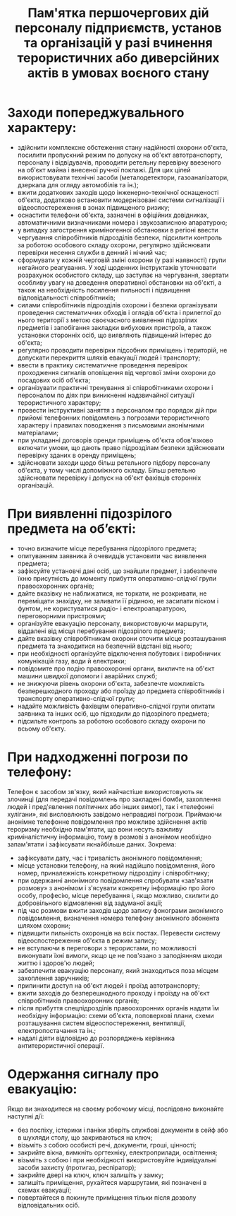 ﻿---
title: Пам'ятка першочергових дій персоналу підприємств, установ та організацій у разі вчинення терористичних або диверсійних актів в умовах воєного стану
---

# Заходи попереджувального характеру:

- здійснити комплексне обстеження стану надійності охорони об'єкта, посилити пропускний режим по допуску на об'єкт автотранспорту, персоналу і відвідувачів, проводити ретельну перевірку ввезеного на об'єкт майна і внесеної ручної поклажі. Для цих цілей використовувати технічні засоби (металодетектори, газоаналізатори, дзеркала для огляду автомобілів та ін.);
- вжити додаткових заходів щодо інженерно-технічної оснащеності об'єкта, додатково встановити модернізовані системи сигналізації і відеоспостереження в зонах підвищеного ризику;
- оснастити телефони об'єкта, зазначені в офіційних довідниках, автоматичними визначниками номера і звукозаписною апаратурою;
- у випадку загострення криміногенної обстановки в регіоні ввести чергування співробітників підрозділів безпеки, підсилити контроль за роботою особового складу охорони, регулярно здійснювати перевірки несення служби в денний і нічний час;
- сформувати у кожній черговій зміні охорони (у разі наявності) групи негайного реагування. У ході щоденних інструктажів уточнювати розрахунок особистого складу, що заступає на чергування, звертати особливу увагу на доведення оперативної обстановки на об'єкті, а також на необхідність посилення пильності і підвищення відповідальності співробітників;
- силами співробітників підрозділів охорони і безпеки організувати проведення систематичних обходів і оглядів об'єкта і прилеглої до нього території з метою своєчасного виявлення підозрілих предметів і запобігання закладки вибухових пристроїв, а також установки сторонніх осіб, що виявляють підвищений інтерес до об'єкта;
- регулярно проводити перевірки підсобних приміщень і територій, не допускати перекриття шляхів евакуації людей і транспорту;
- ввести в практику систематичне проведення перевірок проходження сигналів оповіщення від чергової зміни охорони до посадових осіб об'єкта;
- організувати практичні тренування зі співробітниками охорони і персоналом по діях при виникненні надзвичайної ситуації терористичного характеру;
- провести інструктивні заняття з персоналом про порядок дій при прийомі телефонних повідомлень з погрозами терористичного характеру і правилах поводження з письмовими анонімними матеріалами;
- при укладанні договорів оренди приміщень об'єкта обов'язково включати умови, що дають право підрозділам безпеки здійснювати перевірку зданих в оренду приміщень;
- здійснювати заходи щодо більш ретельного підбору персоналу об'єкта, у тому числі допоміжного складу. Більш ретельно здійснювати перевірку і допуск на об'єкт фахівців сторонніх організацій.

# При виявленні підозрілого предмета на об’єкті:

- точно визначите місце перебування підозрілого предмета;
- опитуванням заявника й очевидців установити час виявлення предмета;
- зафіксуйте установчі дані осіб, що знайшли предмет, і забезпечте їхню присутність до моменту прибуття оперативно-слідчої групи правоохоронних органів;
- дайте вказівку не наближатися, не торкати, не розкривати, не переміщати знахідку, не заливати її рідиною, не засипати піском і фунтом, не користуватися радіо- і електроапаратурою, переговорними пристроями;
- організуйте евакуацію персоналу, використовуючи маршрути, віддалені від місця перебування підозрілого предмета;
- дайте вказівку співробітникам охорони оточити місце розташування предмета та знаходитися на безпечній відстані від нього;
- при необхідності організуйте відключення побутових і виробничих комунікацій газу, води й електрики;
- повідомите про подію правоохоронні органи, викличте на об'єкт машини швидкої допомоги і аварійних служб;
- не знижуючи рівень охорони об'єкта, забезпечте можливість безперешкодного проходу або проїзду до предмета співробітників і транспорту оперативно-слідчої групи;
- надайте можливість фахівцям оперативно-слідчої групи опитати заявника та інших осіб, що підходили до підозрілого предмета;
- підсильте контроль за роботою особового складу охорони по всьому об'єкту.

# При надходженні погрози по телефону:

Телефон є засобом зв'язку, який найчастіше використовують як злочинці (для передачі повідомлень про закладені бомби, захоплення людей і пред'явлення політичних або інших вимог), так і «телефонні хулігани», які висловлюють завідомо неправдиві погрози. Приймаючи анонімне телефонне повідомлення про можливе здійснення актів тероризму необхідно пам'ятати, що вони несуть важливу криміналістичну інформацію, тому в розмові з анонімом необхідно запам'ятати і зафіксувати якнайбільше даних. Зокрема:

- зафіксувати дату, час і тривалість анонімного повідомлення;
- місце установки телефону, на який надійшло повідомлення, його номер, приналежність конкретному підрозділу і співробітнику;
- при одержанні анонімного повідомлення спробувати «зав'язати розмову» з анонімом і з'ясувати конкретну інформацію про його особу, професію, місце перебування і, якщо можливо, схилити до добровільного відмовлення від задуманої акції;
- під час розмови вжити заходів щодо запису фонограми анонімного повідомлення, визначення номера телефону анонімного абонента шляхом охорони;
- підвищити пильність охоронців на всіх постах. Перевести систему відеоспостереження об'єкта в режим запису;
- не вступаючи в переговори з терористами, по можливості виконувати їхні вимоги, якщо це не пов'язано з заподіянням шкоди життю і здоров'ю людей;
- забезпечити евакуацію персоналу, який знаходиться поза місцем захоплення заручників;
- припинити доступ на об'єкт людей і проїзд автотранспорту;
- вжити заходів до безперешкодного проходу і проїзду на об'єкт співробітників правоохоронних органів;
- після прибуття спецпідрозділів правоохоронних органів надати їм необхідну інформацію: схеми об'єкта, поповерхові плани, схеми розташування систем відеоспостереження, вентиляції, електропостачання та ін.;
- надалі діяти відповідно до розпоряджень керівника антитерористичної операції.

# Одержання сигналу про евакуацію:

Якщо ви знаходитеся на своєму робочому місці, послідовно виконайте наступні дії:

- без поспіху, істерики і паніки зберіть службові документи в сейф або в шухляди столу, що закриваються на ключ;
- візьміть з собою особисті речі, документи, гроші, цінності;
- закрийте вікна, вимкніть оргтехніку, електроприлади, освітлення;
- візьміть з собою і при необхідності використовуйте індивідуальні засоби захисту (протигаз, респіратор);
- закрийте двері на ключ, ключ залишіть у замку;
- залишіть приміщення, рухайтеся маршрутами, які позначені в схемах евакуації;
- повертайтеся в покинуте приміщення тільки після дозволу відповідальних осіб.
